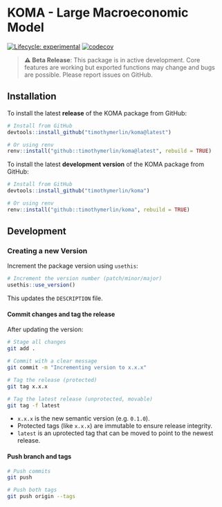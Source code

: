 KOMA - Large Macroeconomic Model
================

[![Lifecycle:
experimental](https://img.shields.io/badge/lifecycle-experimental-orange.svg)](https://lifecycle.r-lib.org/articles/stages.html#experimental)
[![codecov](https://codecov.io/gh/TimothyMerlin/koma/branch/main/graph/badge.svg?token=8X0PR1F6TP)](https://codecov.io/gh/TimothyMerlin/koma)

> **⚠️ Beta Release**: This package is in active development. Core
> features are working but exported functions may change and bugs are
> possible. Please report issues on GitHub.

## Installation

To install the latest **release** of the KOMA package from GitHub:

``` r
# Install from GitHub
devtools::install_github("timothymerlin/koma@latest")

# Or using renv
renv::install("github::timothymerlin/koma@latest", rebuild = TRUE)
```

To install the latest **development version** of the KOMA package from
GitHub:

``` r
# Install from GitHub
devtools::install_github("timothymerlin/koma")

# Or using renv
renv::install("github::timothymerlin/koma", rebuild = TRUE)
```

## Development

### Creating a new Version

Increment the package version using `usethis`:

``` r
# Increment the version number (patch/minor/major)
usethis::use_version()
```

This updates the `DESCRIPTION` file.

#### Commit changes and tag the release

After updating the version:

``` bash
# Stage all changes
git add .

# Commit with a clear message
git commit -m "Incrementing version to x.x.x"

# Tag the release (protected)
git tag x.x.x

# Tag the latest release (unprotected, movable)
git tag -f latest
```

  - `x.x.x` is the new semantic version (e.g. `0.1.0`).
  - Protected tags (like `x.x.x`) are immutable to ensure release
    integrity.
  - `latest` is an uprotected tag that can be moved to point to the
    newest release.

#### Push branch and tags

``` bash
# Push commits
git push

# Push both tags
git push origin --tags
```
